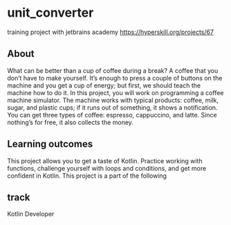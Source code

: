 # unit_converter
training project with jetbrains academy
https://hyperskill.org/projects/67

## About
What can be better than a cup of coffee during a break? A coffee that you don’t have to make yourself. It’s enough to press a couple of buttons on the machine and you get a cup of energy; but first, we should teach the machine how to do it. In this project, you will work on programming a coffee machine simulator. The machine works with typical products: coffee, milk, sugar, and plastic cups; if it runs out of something, it shows a notification. You can get three types of coffee: espresso, cappuccino, and latte. Since nothing’s for free, it also collects the money.

## Learning outcomes
This project allows you to get a taste of Kotlin. Practice working with functions, challenge yourself with loops and conditions, and get more confident in Kotlin.
This project is a part of the following 

## track
Kotlin Developer
